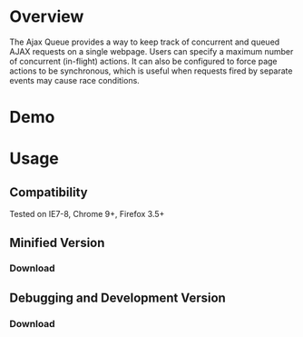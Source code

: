 # Overview

The Ajax Queue provides a way to keep track of concurrent and queued AJAX requests on a single webpage. Users can specify a maximum number of concurrent (in-flight) actions.
It can also be configured to force page actions to be synchronous, which is useful when requests fired by separate events may cause race conditions.

# Demo


# Usage


## Compatibility

Tested on IE7-8, Chrome 9+, Firefox 3.5+

## Minified Version

### Download

## Debugging and Development Version

### Download


